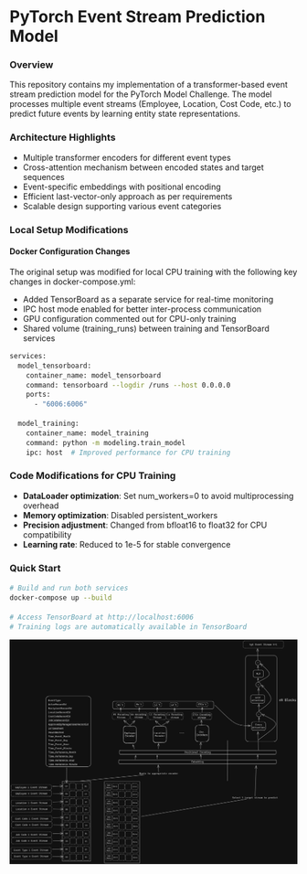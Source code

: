 
# PyTorch Event Stream Prediction Model
### Overview
This repository contains my implementation of a transformer-based event stream prediction model for the PyTorch Model Challenge. The model processes multiple event streams (Employee, Location, Cost Code, etc.) to predict future events by learning entity state representations.
### Architecture Highlights

* Multiple transformer encoders for different event types
* Cross-attention mechanism between encoded states and target sequences
* Event-specific embeddings with positional encoding
* Efficient last-vector-only approach as per requirements
* Scalable design supporting various event categories

### **Local Setup Modifications**
#### **Docker Configuration Changes**
The original setup was modified for local CPU training with the following key changes in docker-compose.yml:

* Added TensorBoard as a separate service for real-time monitoring
* IPC host mode enabled for better inter-process communication
* GPU configuration commented out for CPU-only training
* Shared volume (training_runs) between training and TensorBoard services
``` bash
services:
  model_tensorboard:
    container_name: model_tensorboard
    command: tensorboard --logdir /runs --host 0.0.0.0
    ports:
      - "6006:6006"
  
  model_training:
    container_name: model_training
    command: python -m modeling.train_model
    ipc: host  # Improved performance for CPU training
```
### Code Modifications for CPU Training

* **DataLoader optimization**: Set num_workers=0 to avoid multiprocessing overhead
* **Memory optimization**: Disabled persistent_workers
* **Precision adjustment**: Changed from bfloat16 to float32 for CPU compatibility
* **Learning rate**: Reduced to 1e-5 for stable convergence

### Quick Start
``` bash
# Build and run both services
docker-compose up --build

# Access TensorBoard at http://localhost:6006
# Training logs are automatically available in TensorBoard
```

![ModelArchitecture.png](ModelArchitecture.png)

